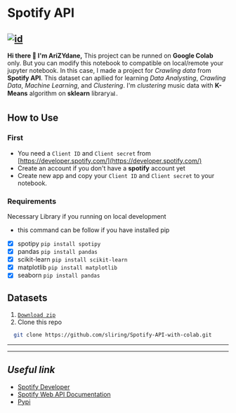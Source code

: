 # Spotify API
[![id](https://img.shields.io/badge/Read_in-Indonesian-red.svg)](https://github.com/sliring/Spotify-API-with-colab/blob/main/README.id.md)
---
**Hi there 👋 I'm AriZYdane,**
This project can be runned on **Google Colab** only. But you can modify this notebook to compatible on local/remote your jupyter notebook. In this case, I made a project for *Crawling data* from **Spotify API**. This dataset can apllied for learning *Data Analysting*, *Crawling Data*, *Machine Learning*, and *Clustering*. I'm *clustering* music data with **K-Means** algorithm on **sklearn** library:bar_chart:.

## How to Use
### First
- You need a ```Client ID``` and ```Client secret``` from [https://developer.spotify.com/](https://developer.spotify.com/)
- Create an account if you don't have a **spotify** account yet
- Create new app and copy your ```Client ID``` and ```Client secret``` to your notebook.
### Requirements
Necessary Library if you running on local development
* this command can be follow if you have installed pip
* [x] spotipy ``` pip install spotipy ```
* [x] pandas ``` pip install pandas ```
* [x] scikit-learn ```pip install scikit-learn```
* [x] matplotlib ``` pip install matplotlib ```
* [x] seaborn ``` pip install pandas ```

## Datasets
1. [```Download zip```](https://github.com/sliring/Spotify-API-with-colab/archive/refs/heads/main.zip)
2. Clone this repo 
```sh
  git clone https://github.com/sliring/Spotify-API-with-colab.git
```
___
___
## *Useful link*
- [Spotify Developer](https://developer.spotify.com/)
- [Spotify Web API Documentation](https://developer.spotify.com/documentation/web-api)
- [Pypi](https://pypi.org/)
